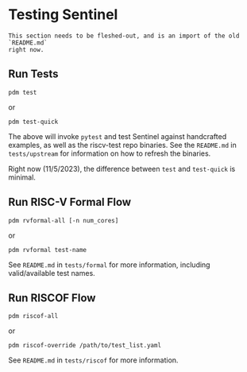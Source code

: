 # Testing Sentinel

```{todo}
This section needs to be fleshed-out, and is an import of the old `README.md`
right now.
```

## Run Tests

```
pdm test
```

or

```
pdm test-quick
```

The above will invoke `pytest` and test Sentinel against handcrafted examples,
as well as the riscv-test repo binaries. See the `README.md`
in `tests/upstream` for information on how to refresh the binaries.

Right now (11/5/2023), the difference between `test` and `test-quick` is
minimal.

## Run RISC-V Formal Flow

```
pdm rvformal-all [-n num_cores]
```

or

```
pdm rvformal test-name
```

See `README.md` in `tests/formal` for more information, including
valid/available test names.

## Run RISCOF Flow

```
pdm riscof-all
```

or

```
pdm riscof-override /path/to/test_list.yaml
```

See `README.md` in `tests/riscof` for more information.
